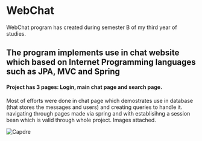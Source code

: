 # WebChat

WebChat program has created during semester B of my third year of studies.

## The program implements use in chat website which based on Internet Programming languages such as JPA, MVC and Spring

#### Project has 3 pages: Login, main chat page and search page.

Most of efforts were done in chat page which demostrates use in database (that stores the messages and users) and creating queries to handle it.
navigating through pages made via spring and with establisihng a session bean which is valid through whole project. Images attached.

![Capdre](https://user-images.githubusercontent.com/72853162/124251094-3212bf00-db2e-11eb-9474-60c6b805db50.JPG)
